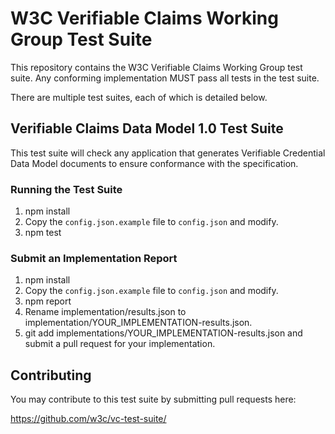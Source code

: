 # W3C Verifiable Claims Working Group Test Suite

This repository contains the W3C Verifiable Claims Working Group test suite.
Any conforming implementation MUST pass all tests in the test suite.

There are multiple test suites, each of which is detailed below.

## Verifiable Claims Data Model 1.0 Test Suite

This test suite will check any application that generates Verifiable Credential
Data Model documents to ensure conformance with the specification.

### Running the Test Suite

1. npm install
2. Copy the `config.json.example` file to `config.json` and modify.
3. npm test

### Submit an Implementation Report

1. npm install
2. Copy the `config.json.example` file to `config.json` and modify.
3. npm report
4. Rename implementation/results.json to
   implementation/YOUR_IMPLEMENTATION-results.json.
5. git add implementations/YOUR_IMPLEMENTATION-results.json and submit a
   pull request for your implementation.

## Contributing

You may contribute to this test suite by submitting pull requests here:

https://github.com/w3c/vc-test-suite/
